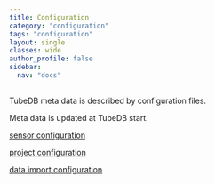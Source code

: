 ```yaml
---
title: Configuration
category: "configuration"
tags: "configuration"
layout: single
classes: wide
author_profile: false
sidebar:
  nav: "docs" 
---
```


TubeDB meta data is described by configuration files.

Meta data is updated at TubeDB start.

[sensor configuration](sensor)

[project configuration](project)

[data import configuration](import)